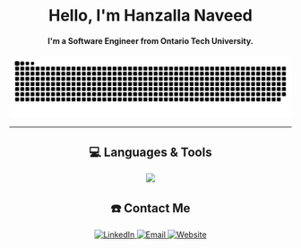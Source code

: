 <div align="center">
  <!--   <img width="35" src="https://github.com/1999AZZAR/1999AZZAR/blob/main/resources/img/waving.gif"> -->
  <h1 align="center">Hello, I'm Hanzalla Naveed</h1>
  <h4 align="center">I'm a Software Engineer from Ontario Tech University.</h4>
</div>

<picture>
  <source
    media="(prefers-color-scheme: dark)"
    srcset="https://raw.githubusercontent.com/platane/snk/output/github-contribution-grid-snake-dark.svg"
  />
  <source
    media="(prefers-color-scheme: light)"
    srcset="https://raw.githubusercontent.com/platane/snk/output/github-contribution-grid-snake.svg"
  />
  <img
    alt="github contribution grid snake animation"
    src="https://raw.githubusercontent.com/platane/snk/output/github-contribution-grid-snake.svg"
  />
</picture>

-----

<div align="center">
  <h2>💻 Languages & Tools</h2>
  <p align="center">
    <a href="https://skillicons.dev">
      <img src="https://skillicons.dev/icons?i=react,js,html,css,scss,php,nodejs,py,django,spring,bootstrap,c,cpp,docker,express,java,ros,linux,bash,kafka,maven,mongodb,postgres,postman,mysql,firebase,tailwind,kubernetes,gcp,git,figma,flutter,arduino,raspberrypi,eclipse,idea,replit,github,vscode&perline=10" />
    </a>
  </p>
</div>

<div align="center">
  <h2>☎️ Contact Me</h2>
 <p align="center">
    <a href="https://www.linkedin.com/in/hanzalla-naveed/" target="blank">
        <img src="https://img.shields.io/badge/linkedin-%231DA1F2.svg?style=for-the-badge&logo=linkedin&logoColor=white"
             alt="LinkedIn" height="30"/>
    </a>
    <a href="mailto:hanzallanaveed2001@gmail.com" target="blank">
        <img src="https://img.shields.io/badge/gmail-EA4335.svg?style=for-the-badge&logo=gmail&logoColor=white"
             alt="Email" height="30"/>
    </a>
 <a href="https://www.hanzallanaveed.com" target="blank">
    <img src="https://img.shields.io/badge/website-00C2F3.svg?style=for-the-badge&logo=internet-explorer&logoColor=white&labelColor=black"
         alt="Website" height="30"/>
</a>
</p>
</div>
